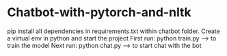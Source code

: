 # Chatbot-with-pytorch-and-nltk
pip install all dependencies in requirements.txt within chatbot folder.
Create a virtual env in python and start the project
First run: python train.py --> to train the model
Next run:  python chat.py --> to start chat with the bot


